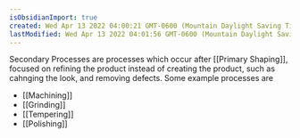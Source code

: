 ```yaml
---
isObsidianImport: true
created: Wed Apr 13 2022 04:00:21 GMT-0600 (Mountain Daylight Saving Time)
lastModified: Wed Apr 13 2022 04:01:56 GMT-0600 (Mountain Daylight Saving Time)
---
```

Secondary Processes are processes which occur after [[Primary Shaping]], focused on refining the product instead of creating the product, such as cahnging the look, and removing defects. Some example processes are
- [[Machining]]
- [[Grinding]]
- [[Tempering]]
- [[Polishing]]